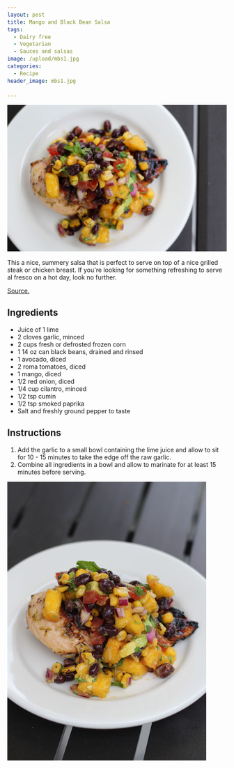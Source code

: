 ```yaml
---
layout: post
title: Mango and Black Bean Salsa
tags:
  - Dairy free
  - Vegetarian
  - Sauces and salsas
image: /upload/mbs1.jpg
categories:
  - Recipe
header_image: mbs1.jpg

---
```


![Image of Mango and Black Bean Salsa.](/upload/mbs1.jpg)

This a nice, summery salsa that is perfect to serve on top of a nice grilled steak or chicken breast. If you're looking for something refreshing to serve al fresco on a hot day, look no further.  
  
  
  
[Source.](http://www.thecomfortofcooking.com/2012/05/avocado-corn-and-mango-salad.html#comment-form)

## Ingredients

- Juice of 1 lime
- 2 cloves garlic, minced
- 2 cups fresh or defrosted frozen corn
- 1 14 oz can black beans, drained and rinsed
- 1 avocado, diced
- 2 roma tomatoes, diced
- 1 mango, diced
- 1/2 red onion, diced
- 1/4 cup cilantro, minced
- 1/2 tsp cumin
- 1/2 tsp smoked paprika
- Salt and freshly ground pepper to taste

## Instructions

1. Add the garlic to a small bowl containing the lime juice and allow to sit for 10 - 15 minutes to take the edge off the raw garlic.
1. Combine all ingredients in a bowl and allow to marinate for at least 15 minutes before serving.





![Image of Mango and Black Bean Salsa.](/upload/mbs2.jpg)
